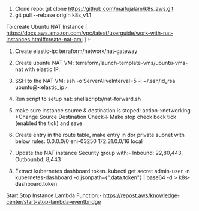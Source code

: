 1. Clone repo: git clone https://github.com/maifujalam/k8s_aws.git
2. git pull --rebase origin k8s_v1.1

To create Ubuntu NAT Instance [ https://docs.aws.amazon.com/vpc/latest/userguide/work-with-nat-instances.html#create-nat-ami ] :-
1. Create elastic-ip: terraform/network/nat-gateway 
2. Create ubuntu NAT VM: terraform/launch-template-vms/ubuntu-vms-nat with elastic IP.
3. SSH to the NAT VM: ssh -o ServerAliveInterval=5 -i ~/.ssh/id_rsa ubuntu@<elastic_ip>
4. Run script to setup nat: shellscripts/nat-forward.sh
5. make sure instance source & destination is stoped: action->networking->Change Source Destination 
   Check-> Make stop check bock tick (enabled the tick) and save.
6. Create entry in the route table, make entry in dor private subnet with below rules:
     0.0.0.0/0  eni-03250
     172.31.0.0/16   local
7. Update the NAT instance  Security group with:- 
   Inbound: 22,80,443,
   Outbounbd: 8,443 


1. Extract kubernetes dashboard token. kubectl get secret admin-user -n kubernetes-dashboard -o jsonpath={".data.token"} | base64 -d > k8s-dashboard.token

Start Stop Instance Lambda Function:-
https://repost.aws/knowledge-center/start-stop-lambda-eventbridge
